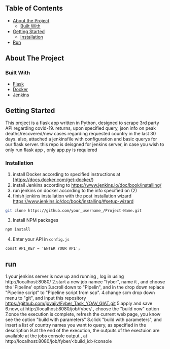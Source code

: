 
<!-- TABLE OF CONTENTS -->
## Table of Contents

* [About the Project](#about-the-project)
  * [Built With](#built-with)
* [Getting Started](#getting-started)
  * [Installation](#installation)
* [Run](#run)


<!-- ABOUT THE PROJECT -->
## About The Project



### Built With
* [Flask](https://flask.palletsprojects.com)
* [Docker](https://www.docker.com)
* [Jenkins](https://www.jenkins.io)


## Getting Started
This project is a flask app written in Python, designed to scrape 3rd party API regarding covid-19.
returns, upon specified query, json info on peak deaths/recovered/new cases regarding requested country in the last 30 days.
also, attached a jenkinsfile with configuration and basic querys for our flask server.
this repo is deisgned for jenkins server, in case you wish to only run flask app , only app.py is requiered

### Installation

1. install Docker according to specified instructions at  [https://docs.docker.com/get-docker/)
2. install Jenkins according to https://www.jenkins.io/doc/book/installing/
3. run jenkins on docker according to the info specified on (2)
4. finish jenkins installation with the post installation wizard https://www.jenkins.io/doc/book/installing/#setup-wizard

```sh
git clone https://github.com/your_username_/Project-Name.git
```
3. Install NPM packages
```sh
npm install
```
4. Enter your API in `config.js`
```JS
const API_KEY = 'ENTER YOUR API';
```
## run
1.your jenkins server is now up and running , log in using http://localhost:8080/
2.start a new job namee "fyber", name it , and choose the 'Pipeline' option
3.scroll down to "Pipelin", and in the drop down replace "Pipeline script" to "Pipeline script from scp".
4.change scm drop down menu to "git", and input this repository https://github.com/jovajiv/Fyber_Task_YOAV_GIAT.git 
5.apply and save
6.now, at http://localhost:8080/job/fyber/ , choose the "build now" option
7.once the execution is complete, refresh the current web page, you know see the option "build with parameters"
8.click "build with parameters", and insert a list of country names you want to query, as specified in the description
9.at the end of the execution, the outputs of the exectuion are available at the jobs console output , at http://localhost:8080/job/fyber/<build_id>/console



